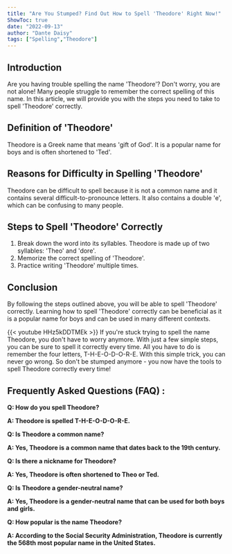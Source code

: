 ```yaml
---
title: "Are You Stumped? Find Out How to Spell 'Theodore' Right Now!"
ShowToc: true 
date: "2022-09-13"
author: "Dante Daisy" 
tags: ["Spelling","Theodore"]
---
```

## Introduction
Are you having trouble spelling the name 'Theodore'? Don't worry, you are not alone! Many people struggle to remember the correct spelling of this name. In this article, we will provide you with the steps you need to take to spell 'Theodore' correctly. 

## Definition of 'Theodore'
Theodore is a Greek name that means 'gift of God'. It is a popular name for boys and is often shortened to 'Ted'. 

## Reasons for Difficulty in Spelling 'Theodore' 
Theodore can be difficult to spell because it is not a common name and it contains several difficult-to-pronounce letters. It also contains a double 'e', which can be confusing to many people. 

## Steps to Spell 'Theodore' Correctly
1. Break down the word into its syllables. Theodore is made up of two syllables: 'Theo' and 'dore'. 
2. Memorize the correct spelling of 'Theodore'. 
3. Practice writing 'Theodore' multiple times.

## Conclusion
By following the steps outlined above, you will be able to spell 'Theodore' correctly. Learning how to spell 'Theodore' correctly can be beneficial as it is a popular name for boys and can be used in many different contexts.

{{< youtube HHz5kDDTMEk >}} 
If you're stuck trying to spell the name Theodore, you don't have to worry anymore. With just a few simple steps, you can be sure to spell it correctly every time. All you have to do is remember the four letters, T-H-E-O-D-O-R-E. With this simple trick, you can never go wrong. So don't be stumped anymore - you now have the tools to spell Theodore correctly every time!

## Frequently Asked Questions (FAQ) :
**Q: How do you spell Theodore?**

**A: Theodore is spelled T-H-E-O-D-O-R-E.**

**Q: Is Theodore a common name?**

**A: Yes, Theodore is a common name that dates back to the 19th century.**

**Q: Is there a nickname for Theodore?**

**A: Yes, Theodore is often shortened to Theo or Ted.**

**Q: Is Theodore a gender-neutral name?**

**A: Yes, Theodore is a gender-neutral name that can be used for both boys and girls.**

**Q: How popular is the name Theodore?**

**A: According to the Social Security Administration, Theodore is currently the 568th most popular name in the United States.**





